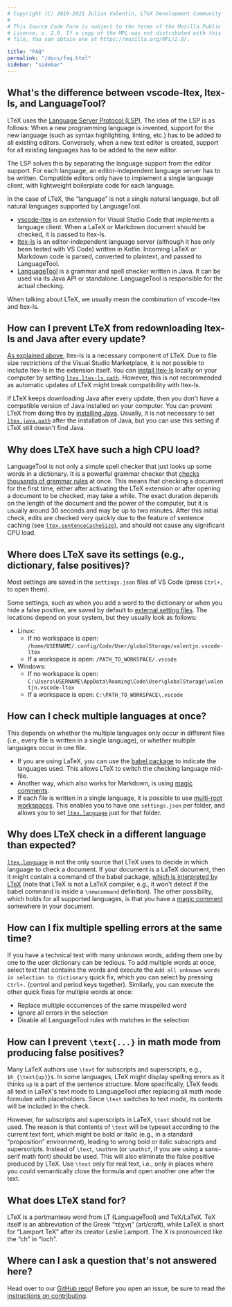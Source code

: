 ```yaml
---
# Copyright (C) 2019-2021 Julian Valentin, LTeX Development Community
#
# This Source Code Form is subject to the terms of the Mozilla Public
# License, v. 2.0. If a copy of the MPL was not distributed with this
# file, You can obtain one at https://mozilla.org/MPL/2.0/.

title: "FAQ"
permalink: "/docs/faq.html"
sidebar: "sidebar"
---
```


## What's the difference between vscode-ltex, ltex-ls, and LanguageTool?

LTeX uses the [Language Server Protocol (LSP)](https://microsoft.github.io/language-server-protocol/). The idea of the LSP is as follows: When a new programming language is invented, support for the new language (such as syntax highlighting, linting, etc.) has to be added to all existing editors. Conversely, when a new text editor is created, support for all existing languages has to be added to the new editor.

The LSP solves this by separating the language support from the editor support. For each language, an editor-independent language server has to be written. Compatible editors only have to implement a single language client, with lightweight boilerplate code for each language.

In the case of LTeX, the “language” is not a single natural language, but all natural languages supported by LanguageTool.

- [vscode-ltex](https://github.com/valentjn/vscode-ltex) is an extension for Visual Studio Code that implements a language client. When a LaTeX or Markdown document should be checked, it is passed to ltex-ls.
- [ltex-ls](https://github.com/valentjn/ltex-ls) is an editor-independent language server (although it has only been tested with VS Code) written in Kotlin. Incoming LaTeX or Markdown code is parsed, converted to plaintext, and passed to LanguageTool.
- [LanguageTool](https://github.com/languagetool-org/languagetool) is a grammar and spell checker written in Java. It can be used via its Java API or standalone. LanguageTool is responsible for the actual checking.

When talking about LTeX, we usually mean the combination of vscode-ltex and ltex-ls.

## How can I prevent LTeX from redownloading ltex-ls and Java after every update?

<!-- ltex-client-specific-begin -->

[As explained above](faq.html#whats-the-difference-between-vscode-ltex-ltex-ls-and-languagetool), ltex-ls is a necessary component of LTeX. Due to file size restrictions of the Visual Studio Marketplace, it is not possible to include ltex-ls in the extension itself. You can [install ltex-ls](installation-and-usage.html#second-alternative-download-ltex-lsjava-manually) locally on your computer by setting [`ltex.ltex-ls.path`](settings.html#ltexltex-lspath). However, this is not recommended as automatic updates of LTeX might break compatibility with ltex-ls.

If LTeX keeps downloading Java after every update, then you don't have a compatible version of Java installed on your computer. You can prevent LTeX from doing this by [installing Java](installation-and-usage.html#second-alternative-download-ltex-lsjava-manually). Usually, it is not necessary to set [`ltex.java.path`](settings.html#ltexjavapath) after the installation of Java, but you can use this setting if LTeX still doesn't find Java.

<!-- ltex-client-specific-end -->

## Why does LTeX have such a high CPU load?

LanguageTool is not only a simple spell checker that just looks up some words in a dictionary. It is a powerful grammar checker that [checks thousands of grammar rules](https://community.languagetool.org/rule/list?lang=en) at once. This means that checking a document for the first time, either after activating the LTeX extension or after opening a document to be checked, may take a while. The exact duration depends on the length of the document and the power of the computer, but it is usually around 30 seconds and may be up to two minutes. After this initial check, edits are checked very quickly due to the feature of sentence caching (see [`ltex.sentenceCacheSize`](settings.html#ltexsentencecachesize)), and should not cause any significant CPU load.

## Where does LTeX save its settings (e.g., dictionary, false positives)?

<!-- ltex-client-specific-begin -->

Most settings are saved in the `settings.json` files of VS Code (press `Ctrl+,` to open them).

Some settings, such as when you add a word to the dictionary or when you hide a false positive, are saved by default to [external setting files](advanced-usage.html#external-setting-files). The locations depend on your system, but they usually look as follows:

- Linux:
  - If no workspace is open: `/home/USERNAME/.config/Code/User/globalStorage/valentjn.vscode-ltex`
  - If a workspace is open: `/PATH_TO_WORKSPACE/.vscode`
- Windows:
  - If no workspace is open: `C:\Users\USERNAME\AppData\Roaming\Code\User\globalStorage\valentjn.vscode-ltex`
  - If a workspace is open: `C:\PATH_TO_WORKSPACE\.vscode`

<!-- ltex-client-specific-end -->

## How can I check multiple languages at once?

This depends on whether the multiple languages only occur in different files (i.e., every file is written in a single language), or whether multiple languages occur in one file.

- If you are using LaTeX, you can use the [babel package](advanced-usage.html#multilingual-latex-documents-with-the-babel-package) to indicate the languages used. This allows LTeX to switch the checking language mid-file.
- Another way, which also works for Markdown, is using [magic comments](advanced-usage.html#magic-comments).
- If each file is written in a single language, it is possible to use [multi-root workspaces](https://code.visualstudio.com/docs/editor/multi-root-workspaces#_settings). This enables you to have one `settings.json` per folder, and allows you to set [`ltex.language`](settings.html#ltexlanguage) just for that folder.

## Why does LTeX check in a different language than expected?

[`ltex.language`](settings.html#ltexlanguage) is not the only source that LTeX uses to decide in which language to check a document. If your document is a LaTeX document, then it might contain a command of the babel package, [which is interpreted by LTeX](advanced-usage.html#multilingual-latex-documents-with-the-babel-package) (note that LTeX is not a LaTeX compiler, e.g., it won't detect if the babel command is inside a `\newcommand` definition). The other possibility, which holds for all supported languages, is that you have a [magic comment](advanced-usage.html#magic-comments) somewhere in your document.

## How can I fix multiple spelling errors at the same time?

If you have a technical text with many unknown words, adding them one by one to the user dictionary can be tedious. To add multiple words at once, select text that contains the words and execute the `Add all unknown words in selection to dictionary` quick fix, which you can select by pressing `Ctrl+.` (control and period keys together). Similarly, you can execute the other quick fixes for multiple words at once:

- Replace multiple occurrences of the same misspelled word
- Ignore all errors in the selection
- Disable all LanguageTool rules with matches in the selection

## How can I prevent `\text{...}` in math mode from producing false positives?

Many LaTeX authors use `\text` for subscripts and superscripts, e.g., `$h_{\text{up}}$`. In some languages, LTeX might display spelling errors as it thinks `up` is a part of the sentence structure. More specifically, LTeX feeds all text in LaTeX's text mode to LanguageTool after replacing all math mode formulae with placeholders. Since `\text` switches to text mode, its contents will be included in the check.

However, for subscripts and superscripts in LaTeX, `\text` should not be used. The reason is that contents of `\text` will be typeset according to the current text font, which might be bold or italic (e.g., in a standard “proposition” environment), leading to wrong bold or italic subscripts and superscripts. Instead of `\text`, `\mathrm` (or `\mathsf`, if you are using a sans-serif math font) should be used. This will also eliminate the false positive produced by LTeX. Use `\text` only for real text, i.e., only in places where you could semantically close the formula and open another one after the text.

## What does LTeX stand for?

LTeX is a portmanteau word from LT (LanguageTool) and TeX/LaTeX. TeX itself is an abbreviation of the Greek “τέχνη” (art/craft), while LaTeX is short for “Lamport TeX” after its creator Leslie Lamport. The X is pronounced like the “ch” in “loch”.

## Where can I ask a question that's not answered here?

Head over to our [GitHub repo](https://github.com/valentjn/vscode-ltex)! Before you open an issue, be sure to read the [instructions on contributing](contributing-code-issues.html).
